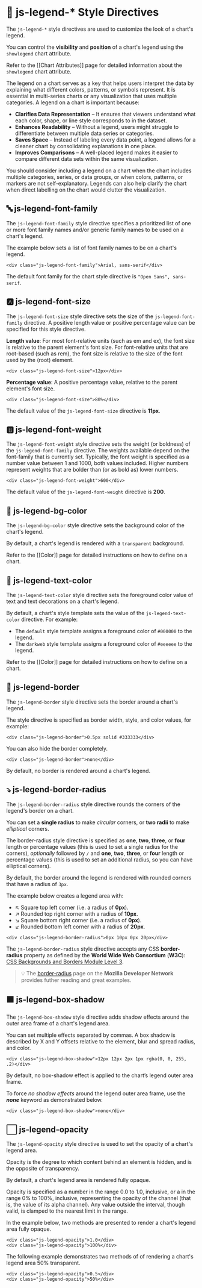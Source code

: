 # 📘 js-legend-* Style Directives

The `js-legend-*` style directives are used to customize the look of a chart's legend.

You can control the **visibility** and **position** of a chart's legend using the `showlegend` chart attribute.

Refer to the [[Chart Attributes]] page for detailed information about the `showlegend` chart attribute.

The legend on a chart serves as a key that helps users interpret the data by explaining what different colors, patterns, or symbols represent. It is essential in multi-series charts or any visualization that uses multiple categories. A legend on a chart is important because:

 - **Clarifies Data Representation** – It ensures that viewers understand what each color, shape, or line style corresponds to in the dataset.
 - **Enhances Readability** – Without a legend, users might struggle to differentiate between multiple data series or categories.
 - **Saves Space** – Instead of labeling every data point, a legend allows for a cleaner chart by consolidating explanations in one place.
 - **Improves Comparisons** – A well-placed legend makes it easier to compare different data sets within the same visualization.

You should consider including a legend on a chart when the chart includes multiple categories, series, or data groups, or when colors, patterns, or markers are not self-explanatory. Legends can also help clarify the chart when direct labelling on the chart would clutter the visualization.

## 🔤 js-legend-font-family

The `js-legend-font-family` style directive specifies a prioritized list of one or more font family names and/or generic family names to be used on a chart's legend.

The example below sets a list of font family names to be on a chart's legend.

```
<div class="js-legend-font-family">Arial, sans-serif</div>
```

The default font family for the chart style directive is `"Open Sans", sans-serif`.

## 🅰️ js-legend-font-size

The `js-legend-font-size` style directive sets the size of the `js-legend-font-family` directive. A positive length value or positive percentage value can be specified for this style directive.

**Length value**: For most font-relative units (such as em and ex), the font size is relative to the parent element's font size. For font-relative units that are root-based (such as rem), the font size is relative to the size of the font used by the <html> (root) element.

```
<div class="js-legend-font-size">12px</div>
```

**Percentage value**: A positive percentage value, relative to the parent element's font size.

```
<div class="js-legend-font-size">80%</div>
```

The default value of the `js-legend-font-size` directive is **11px**.

## 🅱️ js-legend-font-weight

The `js-legend-font-weight` style directive sets the weight (or boldness) of the `js-legend-font-family` directive. The weights available depend on the font-family that is currently set. Typically, the font weight is specified as a number value between 1 and 1000, both values included. Higher numbers represent weights that are bolder than (or as bold as) lower numbers.

```
<div class="js-legend-font-weight">600</div>
```

The default value of the `js-legend-font-weight` directive is **200**.

## 🎨 js-legend-bg-color

The `js-legend-bg-color` style directive sets the background color of the chart's legend.

By default, a chart's legend is rendered with a `transparent` background.

Refer to the [[Color]] page for detailed instructions on how to define on a chart.

## 🎨 js-legend-text-color

The `js-legend-text-color` style directive sets the foreground color value of text and text decorations on a chart's legend.

By default, a chart's style template sets the value of the `js-legend-text-color` directive. For example:

 - The `default` style template assigns a foreground color of `#000000` to the legend.
 - The `darkweb` style template assigns a foreground color of `#eeeeee` to the legend.

Refer to the [[Color]] page for detailed instructions on how to define on a chart.

## 🔲 js-legend-border

The `js-legend-border` style directive sets the border around a chart's legend.

The style directive is specified as border width, style, and color values, for example:

```
<div class="js-legend-border">0.5px solid #333333</div>
```

You can also hide the border completely.

```
<div class="js-legend-border">none</div>
```

By default, no border is rendered around a chart's legend.

## ⤵️ js-legend-border-radius

The `js-legend-border-radius` style directive rounds the corners of the legend's border on a chart.

You can set a **single radius** to make *circular* corners, or **two radii** to make *elliptical* corners.

The border-radius style directive is specified as **one**, **two**, **three**, or **four** length or percentage values (this is used to set a single radius for the corners), *optionally* followed by `/` and **one**, **two**, **three**, or **four** length or percentage values (this is used to set an additional radius, so you can have elliptical corners).

By default, the border around the legend is rendered with rounded corners that have a radius of `3px`.

The example below creates a legend area with:

 - ↖️ Square top left corner (i.e. a radius of **0px**).
 - ↗️ Rounded top right corner with a radius of **10px**.
 - ↘️ Square bottom right corner (i.e. a radius of **0px**).
 - ↙️ Rounded bottom left corner with a radius of **20px**.

```
<div class="js-legend-border-radius">0px 10px 0px 20px</div>
```

The `js-legend-border-radius` style directive accepts any CSS **border-radius** property as defined by the **World Wide Web Consortium** (**W3C**): [CSS Backgrounds and Borders Module Level 3](https://drafts.csswg.org/css-backgrounds/#border-radius).

> 💡 The [border-radius](https://developer.mozilla.org/en-US/docs/Web/CSS/border-radius) page on the **Mozilla Developer Network** provides futher reading and great examples.

## ⬛ js-legend-box-shadow

The `js-legend-box-shadow` style directive adds shadow effects around the outer area frame of a chart's legend area.

You can set multiple effects separated by commas. A box shadow is described by X and Y offsets relative to the element, blur and spread radius, and color.

```
<div class="js-legend-box-shadow">12px 12px 2px 1px rgba(0, 0, 255, .2)</div>
```

By default, no box-shadow effect is applied to the chart’s legend outer area frame.

To force *no shadow effects* around the legend outer area frame, use the ***none*** keyword as demonstrated below.

```
<div class="js-legend-box-shadow">none</div>
```

## ⬜ js-legend-opacity

The `js-legend-opacity` style directive is used to set the opacity of a chart's legend area.

Opacity is the degree to which content behind an element is hidden, and is the opposite of transparency.

By default, a chart's legend area is rendered fully opaque.

Opacity is specified as a number in the range 0.0 to 1.0, inclusive, or a <percentage> in the range 0% to 100%, inclusive, representing the opacity of the channel (that is, the value of its alpha channel). Any value outside the interval, though valid, is clamped to the nearest limit in the range.

In the example below, two methods are presented to render a chart's legend area fully opaque.

```
<div class="js-legend-opacity">1.0</div>
<div class="js-legend-opacity">100%</div>
```

The following example demonstrates two methods of of rendering a chart's legend area 50% transparent.

```
<div class="js-legend-opacity">0.5</div>
<div class="js-legend-opacity">50%</div>
```